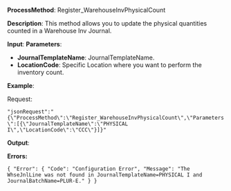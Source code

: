 **ProcessMethod**: Register_WarehouseInvPhysicalCount

**Description**:
This method allows you to update the physical quantities counted in a Warehouse Inv Journal.

**Input**:
**Parameters**: 
-	**JournalTemplateName**: JournalTemplateName.
-	**LocationCode**: Specific Location where you want to perform the inventory count.

**Example**:

Request:

`"jsonRequest":"{\"ProcessMethod\":\"Register_WarehouseInvPhysicalCount\",\"Parameters\":[{\"JournalTemplateName\":\"PHYSICAL I\",\"LocationCode\":\"CCC\"}]}"`

**Output**: 

**Errors:**

`
{
  "Error": {
    "Code": "Configuration Error",
    "Message": "The WhseJnlLine was not found in JournalTemplateName=PHYSICAL I and JournalBatchName=PLUR-E."
  }
}
`



